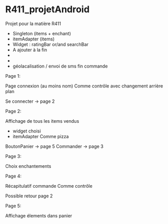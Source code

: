 # R411_projetAndroid
Projet pour la matière R411

- Singleton (items + enchant)
- itemAdapter (items)
- Widget : ratingBar or/and searchBar
- A ajouter à la fin
- 
-
- géolacalisation / envoi de sms fin commande

Page 1:

Page connexion (au moins nom)
Comme contrôle avec changement arrière plan

Se connecter -> page 2

Page 2:

Affichage de tous les items vendus
+ widget choisi
+ itemAdapter 
Comme pizza

BoutonPanier -> page 5
Commander -> page 3

Page 3:

Choix enchantements

Page 4:

Récapitulatif commande
Comme contrôle


Possible retour page 2

Page 5:

Affichage élements dans panier





